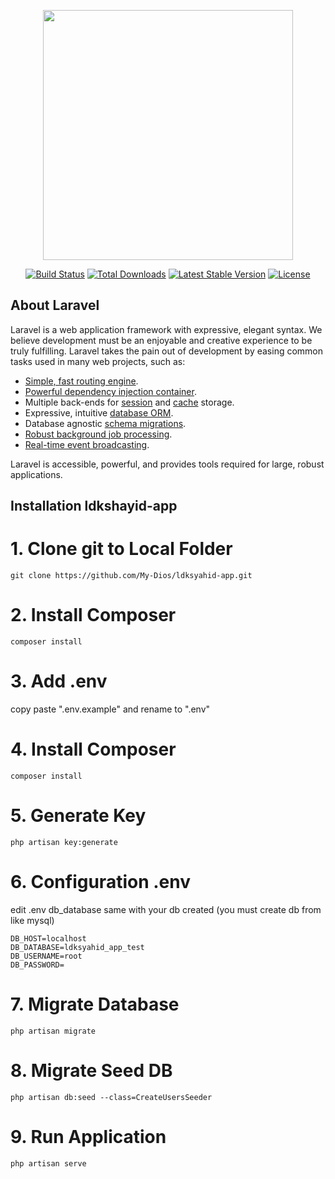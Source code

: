 <p align="center"><a href="https://laravel.com" target="_blank"><img src="https://raw.githubusercontent.com/laravel/art/master/logo-lockup/5%20SVG/2%20CMYK/1%20Full%20Color/laravel-logolockup-cmyk-red.svg" width="400"></a></p>

<p align="center">
<a href="https://travis-ci.org/laravel/framework"><img src="https://travis-ci.org/laravel/framework.svg" alt="Build Status"></a>
<a href="https://packagist.org/packages/laravel/framework"><img src="https://img.shields.io/packagist/dt/laravel/framework" alt="Total Downloads"></a>
<a href="https://packagist.org/packages/laravel/framework"><img src="https://img.shields.io/packagist/v/laravel/framework" alt="Latest Stable Version"></a>
<a href="https://packagist.org/packages/laravel/framework"><img src="https://img.shields.io/packagist/l/laravel/framework" alt="License"></a>
</p>

## About Laravel

Laravel is a web application framework with expressive, elegant syntax. We believe development must be an enjoyable and creative experience to be truly fulfilling. Laravel takes the pain out of development by easing common tasks used in many web projects, such as:

- [Simple, fast routing engine](https://laravel.com/docs/routing).
- [Powerful dependency injection container](https://laravel.com/docs/container).
- Multiple back-ends for [session](https://laravel.com/docs/session) and [cache](https://laravel.com/docs/cache) storage.
- Expressive, intuitive [database ORM](https://laravel.com/docs/eloquent).
- Database agnostic [schema migrations](https://laravel.com/docs/migrations).
- [Robust background job processing](https://laravel.com/docs/queues).
- [Real-time event broadcasting](https://laravel.com/docs/broadcasting).

Laravel is accessible, powerful, and provides tools required for large, robust applications.

## Installation ldkshayid-app

# 1. Clone git to Local Folder
```
git clone https://github.com/My-Dios/ldksyahid-app.git
```

# 2. Install Composer
```
composer install
```

# 3. Add .env
copy paste ".env.example" and rename to ".env"

# 4. Install Composer
```
composer install
```

# 5. Generate Key
```
php artisan key:generate
```

# 6. Configuration .env
edit .env db_database same with your db created (you must create db from like mysql)
```
DB_HOST=localhost
DB_DATABASE=ldksyahid_app_test
DB_USERNAME=root
DB_PASSWORD=
```

# 7. Migrate Database
```
php artisan migrate
```

# 8. Migrate Seed DB
```
php artisan db:seed --class=CreateUsersSeeder
```

# 9. Run Application
```
php artisan serve
```


